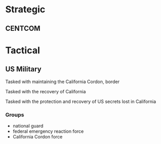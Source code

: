 # Strategic
## CENTCOM
# Tactical
## US Military

Tasked with maintaining the California Cordon, border

Tasked with the recovery of California

Tasked with the protection and recovery of US secrets lost in California
### Groups
- national guard
- federal emergency reaction force
- California Cordon force
